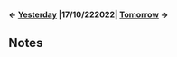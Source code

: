 #### <- [Yesterday](Daily%20Notes/2022/October/Sunday,%2016-10-2022) |17/10/222022| [Tomorrow](Daily%20Notes/2022/October/Tuesday,%2018-10-2022) ->
## Notes


##

